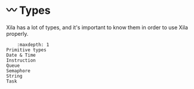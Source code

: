 # 〰️ Types

Xila has a lot of types, and it's important to know them in order to use Xila properly.

```{toctree}
    :maxdepth: 1
Primitive types
Date & Time
Instruction
Queue
Semaphore
String
Task
```
